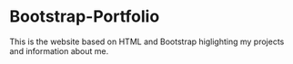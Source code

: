 # Bootstrap-Portfolio
This is the website based on HTML and Bootstrap higlighting my projects and information about me.
